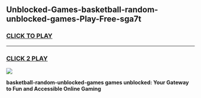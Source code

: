 
## Unblocked-Games-basketball-random-unblocked-games-Play-Free-sga7t
<h3>
<a href="https://premium76.site?title=basketball-random-unblocked-games&ref=15A">CLICK TO PLAY</a></h3>
<hr>

<h3>
<a href="https://premium76.site?title=basketball-random-unblocked-games&ref=15A">CLICK 2 PLAY</a>
  
</h3>

<a href="https://premium76.site?title=basketball-random-unblocked-games&ref=15A"><img src="https://clearcache.store/games.png"></a>


**basketball-random-unblocked-games games unblocked: Your Gateway to Fun and Accessible Online Gaming**
